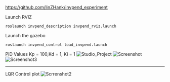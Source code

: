 https://github.com/linZHank/invpend_experiment

Launch RVIZ
```
roslaunch invpend_description invpend_rviz.launch
```

Launch the gazebo
```
roslaunch invpend_control load_invpend.launch
```
PID Values Kp = 100,Kd = 1, Ki = 1
![Studio_Project](https://github.com/zeelbhatt/autonomous-exploration/blob/main/pendulum_control/pend.gif)
![Screenshot](https://github.com/zeelbhatt/autonomous-exploration/blob/main/pendulum_control/Screenshot%20from%202023-03-15%2016-14-47.png)
![Screenshot3](https://github.com/zeelbhatt/autonomous-exploration/blob/main/pendulum_control/Screenshot%20from%202023-03-15%2017-13-09.png)



------------------------------------------
LQR Control plot
![Scrrenshot2](https://github.com/zeelbhatt/autonomous-exploration/blob/main/pendulum_control/Screenshot%20from%202023-03-15%2017-11-28.png)

